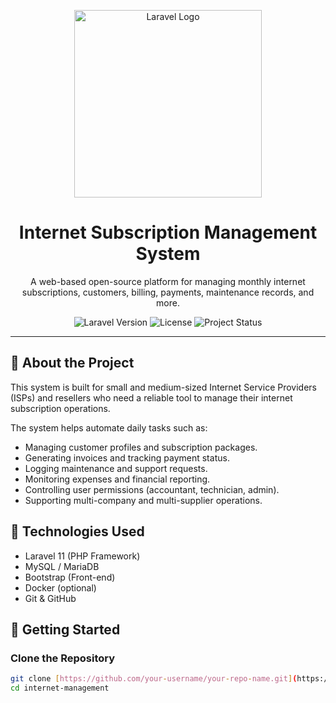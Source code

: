 <p align="center">
  <a href="https://laravel.com" target="_blank">
    <img src="https://raw.githubusercontent.com/laravel/art/master/logo-lockup/5%20SVG/2%20CMYK/1%20Full%20Color/laravel-logolockup-cmyk-red.svg" width="300" alt="Laravel Logo">
  </a>
</p>

<h1 align="center">Internet Subscription Management System</h1>

<p align="center">
  A web-based open-source platform for managing monthly internet subscriptions, customers, billing, payments, maintenance records, and more.
</p>

<p align="center">
  <img src="https://img.shields.io/badge/Laravel-11.x-red" alt="Laravel Version">
  <img src="https://img.shields.io/badge/License-MIT-blue.svg" alt="License">
  <img src="https://img.shields.io/badge/Status-Active-green.svg" alt="Project Status">
</p>

---

## 📌 About the Project

This system is built for small and medium-sized Internet Service Providers (ISPs) and resellers who need a reliable tool to manage their internet subscription operations.

The system helps automate daily tasks such as:

- Managing customer profiles and subscription packages.
- Generating invoices and tracking payment status.
- Logging maintenance and support requests.
- Monitoring expenses and financial reporting.
- Controlling user permissions (accountant, technician, admin).
- Supporting multi-company and multi-supplier operations.

## 🔧 Technologies Used

- Laravel 11 (PHP Framework)
- MySQL / MariaDB
- Bootstrap (Front-end)
- Docker (optional)
- Git & GitHub

## 🚀 Getting Started

### Clone the Repository

```bash
git clone [https://github.com/your-username/your-repo-name.git](https://github.com/abdzohbi/internet-management.git)
cd internet-management
